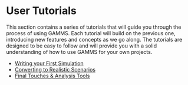 # User Tutorials

This section contains a series of tutorials that will guide you through the process of using GAMMS. Each tutorial will build on the previous one, introducing new features and concepts as we go along. The tutorials are designed to be easy to follow and will provide you with a solid understanding of how to use GAMMS for your own projects.

- [Writing your First Simulation](first_simulation.md)
- [Converting to Realistic Scenarios](realistic_scenario.md)
- [Final Touches & Analysis Tools](replay_analysis.md)